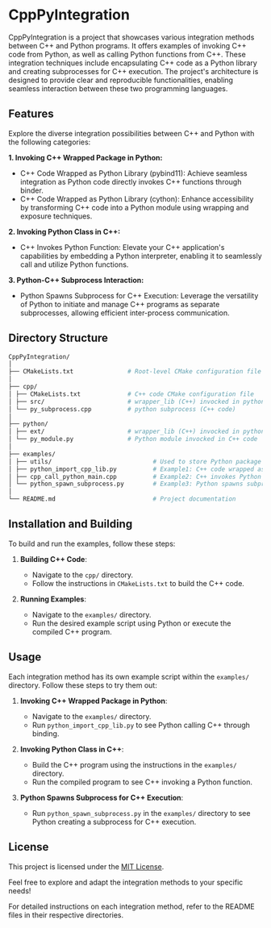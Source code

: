 # CppPyIntegration

CppPyIntegration is a project that showcases various integration methods between C++ and Python programs. It offers examples of invoking C++ code from Python, as well as calling Python functions from C++. These integration techniques include encapsulating C++ code as a Python library and creating subprocesses for C++ execution. The project's architecture is designed to provide clear and reproducible functionalities, enabling seamless interaction between these two programming languages.

## Features

Explore the diverse integration possibilities between C++ and Python with the following categories:

**1. Invoking C++ Wrapped Package in Python:**

* C++ Code Wrapped as Python Library (pybind11): Achieve seamless integration as Python code directly invokes C++ functions through binder.
* C++ Code Wrapped as Python Library (cython): Enhance accessibility by transforming C++ code into a Python module using wrapping and exposure techniques.

**2. Invoking Python Class in C++:**

* C++ Invokes Python Function: Elevate your C++ application's capabilities by embedding a Python interpreter, enabling it to seamlessly call and utilize Python functions.

**3. Python-C++ Subprocess Interaction:**

* Python Spawns Subprocess for C++ Execution: Leverage the versatility of Python to initiate and manage C++ programs as separate subprocesses, allowing efficient inter-process communication.

## Directory Structure
```bash
CppPyIntegration/
│
├── CMakeLists.txt               # Root-level CMake configuration file
│
├── cpp/
│ ├── CMakeLists.txt             # C++ code CMake configuration file
│ ├── src/                       # wrapper_lib (C++) invocked in python (Python package wrapped with pybind11)
│ └── py_subprocess.cpp          # python subprocess (C++ code)
│
├── python/
│ ├── ext/                       # wrapper_lib (C++) invocked in python (Python package wrapped with cython)
│ └── py_module.py               # Python module invocked in C++ code
│
├── examples/
│ ├── utils/                            # Used to store Python package generated by pybind11 or Cython.
│ ├── python_import_cpp_lib.py          # Example1: C++ code wrapped as Python library
│ ├── cpp_call_python_main.cpp          # Example2: C++ invokes Python function
│ └── python_spawn_subprocess.py        # Example3: Python spawns subprocess with C++ execution
│
└── README.md                           # Project documentation

```
## Installation and Building

To build and run the examples, follow these steps:

1. **Building C++ Code**:
   - Navigate to the `cpp/` directory.
   - Follow the instructions in `CMakeLists.txt` to build the C++ code.

2. **Running Examples**:
   - Navigate to the `examples/` directory.
   - Run the desired example script using Python or execute the compiled C++ program.

## Usage

Each integration method has its own example script within the `examples/` directory. Follow these steps to try them out:

1. **Invoking C++ Wrapped Package in Python**:
   - Navigate to the `examples/` directory.
   - Run `python_import_cpp_lib.py` to see Python calling C++ through binding.

2. **Invoking Python Class in C++**:
   - Build the C++ program using the instructions in the `examples/` directory.
   - Run the compiled program to see C++ invoking a Python function.

3. **Python Spawns Subprocess for C++ Execution**:
   - Run `python_spawn_subprocess.py` in the `examples/` directory to see Python creating a subprocess for C++ execution.

## License

This project is licensed under the [MIT License](LICENSE).

Feel free to explore and adapt the integration methods to your specific needs!

For detailed instructions on each integration method, refer to the README files in their respective directories.

